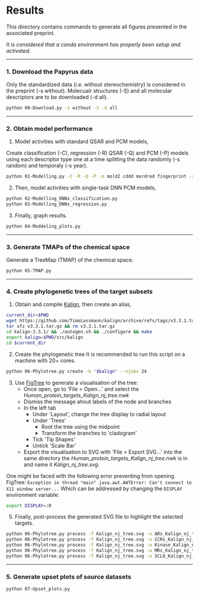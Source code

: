 
# Results
This directory contains commands to generate all figures presented in the associated preprint.

*It is considered that a conda environment has properly been setup and activated.*
____
 ### 1. Download the Papyrus data
Only the standardized data (i.e. without stereochemistry) is considered in the preprint (-s without).
Molecualr structures (-S) and all molecular descriptors are to be downloaded (-d all). 
```bash
python 00-Download.py -s without -S -d all
```
______
 ### 2. Obtain model performance
 
1. Model activities with standard QSAR and PCM models,
    
Create classification (-C), regression (-R) QSAR (-Q) and PCM (-P) models using each descriptor type one at a time splitting the data randomly (-s random) and temporaly (-s year).
```bash
python 01-Modelling.py -C -R -Q -P -m mold2 cddd mordred fingerprint -s random year
```
    
2. Then, model activities with single-task DNN PCM models,

```bash
python 02-Modelling_DNNs_classification.py
python 03-Modelling_DNNs_regression.py
```
3. Finally, graph results.
```bash
python 04-Moddeling_plots.py
```
______
 ### 3. Generate TMAPs of the chemical space
 Generate a TreeMap (TMAP) of the chemical space.
```bash
python 05-TMAP.py
```
______
### 4. Create phylogenetic trees of the target subsets

1. Obtain and compile [Kalign](https://github.com/TimoLassmann/kalign/releases/tag/v3.3.1), then create an alias,
```bash
current_dir=$PWD
wget https://github.com/TimoLassmann/kalign/archive/refs/tags/v3.3.1.tar.gz
tar xfz v3.3.1.tar.gz && rm v3.3.1.tar.gz
cd kalign-3.3.1/ && ./autogen.sh && ./configure && make
export kalign=$PWD/src/kalign
cd $current_dir
```
2. Create the phylogenetic tree
It is recommended to run this script on a machine with 20+ cores.
```bash
python 06-Phylotree.py create -k "$kalign" --njobs 24
```
3. Use [FigTree](https://github.com/rambaut/figtree/releases/tag/v1.4.4) to generate a visualisation of the tree:
    - Once open, go to 'File > Open...' and select the *Human_protein_targets_Kalign_nj_tree.nwk*
    - Dismiss the message ahout labels of the node and branches
    - In the left tab
        - Under 'Layout', change the tree display to radial layout
        - Under 'Trees'
            - Root the tree using the midpoint
            - Transform the branches to 'cladogram'
        - Tick 'Tip Shapes'
        - Untick 'Scale Bar'
    - Export the visualisation to SVG with 'File > Export SVG...' into the same directory the *Human_protein_targets_Kalign_nj_tree.nwk* is in and name it *Kalign_nj_tree.svg*.
 
 One might be faced with the following error preventing from opening FigTree:
 ```Exception in thread "main" java.awt.AWTError: Can't connect to X11 window server...```
 Which can be addressed by changing the ```DISPLAY``` environment variable:
```bash
export DISPLAY=:0
```

5. Finally, post-process the generated SVG file to highlight the selected targets.
```bash
python 06-Phylotree.py process -f Kalign_nj_tree.svg -o ARs_Kalign_nj_tree.svg -H "{{'l5': 'Adenosine receptor'}: '#0072B2'}" --scaling 4
python 06-Phylotree.py process -f Kalign_nj_tree.svg -o CCRs_Kalign_nj_tree.svg -H "{{'l5': 'CC chemokine receptor'}: '#009E73'}" --scaling 4
python 06-Phylotree.py process -f Kalign_nj_tree.svg -o Kinase_Kalign_nj_tree.svg -H "{{'l2': 'Kinase'}: '#CC79A7'}" --scaling 4
python 06-Phylotree.py process -f Kalign_nj_tree.svg -o MRs_Kalign_nj_tree.svg -H "{{'l4': 'Monoamine receptor'}: '#F0E442'}" --scaling 4
python 06-Phylotree.py process -f Kalign_nj_tree.svg -o SCL6_Kalign_nj_tree.svg -H "{{'l4': 'SLC06 neurotransmitter transporter family'}: '#D55E00'}" --scaling 4
```
______
### 5. Generate upset plots of source datasets
```bash
python 07-Upset_plots.py
```
